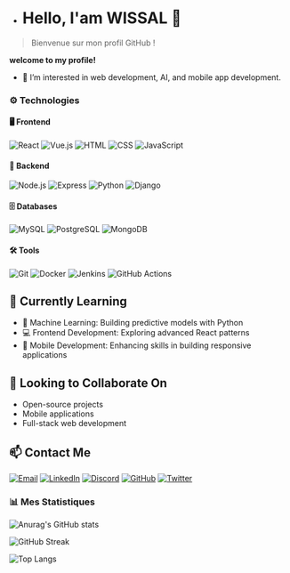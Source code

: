 - # Hello, I'am WISSAL 👋

>Bienvenue sur mon profil GitHub !

**welcome to my profile!**

- 👀 I’m interested in web development, AI, and mobile app development.

### ⚙️ Technologies

#### 🖥️ **Frontend**
![React](https://img.shields.io/badge/React-20232A?style=for-the-badge&logo=react&logoColor=61DAFB)
![Vue.js](https://img.shields.io/badge/Vue.js-35495E?style=for-the-badge&logo=vue.js&logoColor=4FC08D)
![HTML](https://img.shields.io/badge/HTML5-E34F26?style=for-the-badge&logo=html5&logoColor=white)
![CSS](https://img.shields.io/badge/CSS3-1572B6?style=for-the-badge&logo=css3&logoColor=white)
![JavaScript](https://img.shields.io/badge/JavaScript-323330?style=for-the-badge&logo=javascript&logoColor=F7DF1E)

#### 🔧 **Backend**
![Node.js](https://img.shields.io/badge/Node.js-43853D?style=for-the-badge&logo=node.js&logoColor=white)
![Express](https://img.shields.io/badge/Express.js-404D59?style=for-the-badge)
![Python](https://img.shields.io/badge/Python-3776AB?style=for-the-badge&logo=python&logoColor=white)
![Django](https://img.shields.io/badge/Django-092E20?style=for-the-badge&logo=django&logoColor=white)

#### 🗄️ **Databases**
![MySQL](https://img.shields.io/badge/MySQL-4479A1?style=for-the-badge&logo=mysql&logoColor=white)
![PostgreSQL](https://img.shields.io/badge/PostgreSQL-316192?style=for-the-badge&logo=postgresql&logoColor=white)
![MongoDB](https://img.shields.io/badge/MongoDB-4EA94B?style=for-the-badge&logo=mongodb&logoColor=white)

#### 🛠️ **Tools**
![Git](https://img.shields.io/badge/Git-F05032?style=for-the-badge&logo=git&logoColor=white)
![Docker](https://img.shields.io/badge/Docker-2496ED?style=for-the-badge&logo=docker&logoColor=white)
![Jenkins](https://img.shields.io/badge/Jenkins-D24939?style=for-the-badge&logo=jenkins&logoColor=white)
![GitHub Actions](https://img.shields.io/badge/GitHub_Actions-2088FF?style=for-the-badge&logo=github-actions&logoColor=white)

## 🌱 Currently Learning  
- 🌟 Machine Learning: Building predictive models with Python  
- 💻 Frontend Development: Exploring advanced React patterns  
- 📱 Mobile Development: Enhancing skills in building responsive applications  

## 💞️ Looking to Collaborate On  
- Open-source projects  
- Mobile applications  
- Full-stack web development


## 📫 Contact Me  

[![Email](https://img.shields.io/badge/-Email-D14836?style=flat&logo=gmail&logoColor=white)](mailto:wissalbenkouider71@gmail.com)
[![LinkedIn](https://img.shields.io/badge/-LinkedIn-0A66C2?style=flat&logo=linkedin&logoColor=white)](https://www.linkedin.com/in/benkouider-wissal-59a7172b7/)
[![Discord](https://img.shields.io/badge/-Discord-5865F2?style=flat&logo=discord&logoColor=white)](https://discord.com/users/WIZZOU#0810)
[![GitHub](https://img.shields.io/badge/-GitHub-181717?style=flat&logo=github&logoColor=white)](https://github.com/wissal-code07)
[![Twitter](https://img.shields.io/badge/-Twitter-1DA1F2?style=flat&logo=twitter&logoColor=white)](https://twitter.com/wissal_benkouider)


<!---
wissal-code07/wissal-code07 is a ✨ special ✨ repository because its `README.md` (this file) appears on your GitHub profile.
You can click the Preview link to take a look at your changes.
--->
### 📊 Mes Statistiques
![Anurag's GitHub stats](https://github-readme-stats.vercel.app/api?username=wissal-code07&show_icons=true&theme=radical)

![GitHub Streak](https://github-readme-streak-stats.herokuapp.com/?user=wissal-code07&theme=radical)

![Top Langs](https://github-readme-stats.vercel.app/api/top-langs/?username=wissal-code07&layout=compact&theme=radical)


